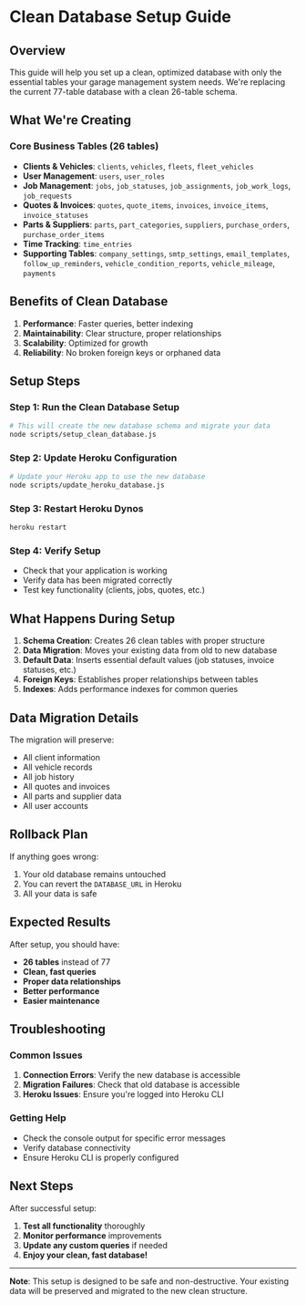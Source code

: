 # Clean Database Setup Guide

## Overview
This guide will help you set up a clean, optimized database with only the essential tables your garage management system needs. We're replacing the current 77-table database with a clean 26-table schema.

## What We're Creating

### Core Business Tables (26 tables)
- **Clients & Vehicles**: `clients`, `vehicles`, `fleets`, `fleet_vehicles`
- **User Management**: `users`, `user_roles`
- **Job Management**: `jobs`, `job_statuses`, `job_assignments`, `job_work_logs`, `job_requests`
- **Quotes & Invoices**: `quotes`, `quote_items`, `invoices`, `invoice_items`, `invoice_statuses`
- **Parts & Suppliers**: `parts`, `part_categories`, `suppliers`, `purchase_orders`, `purchase_order_items`
- **Time Tracking**: `time_entries`
- **Supporting Tables**: `company_settings`, `smtp_settings`, `email_templates`, `follow_up_reminders`, `vehicle_condition_reports`, `vehicle_mileage`, `payments`

## Benefits of Clean Database
1. **Performance**: Faster queries, better indexing
2. **Maintainability**: Clear structure, proper relationships
3. **Scalability**: Optimized for growth
4. **Reliability**: No broken foreign keys or orphaned data

## Setup Steps

### Step 1: Run the Clean Database Setup
```bash
# This will create the new database schema and migrate your data
node scripts/setup_clean_database.js
```

### Step 2: Update Heroku Configuration
```bash
# Update your Heroku app to use the new database
node scripts/update_heroku_database.js
```

### Step 3: Restart Heroku Dynos
```bash
heroku restart
```

### Step 4: Verify Setup
- Check that your application is working
- Verify data has been migrated correctly
- Test key functionality (clients, jobs, quotes, etc.)

## What Happens During Setup

1. **Schema Creation**: Creates 26 clean tables with proper structure
2. **Data Migration**: Moves your existing data from old to new database
3. **Default Data**: Inserts essential default values (job statuses, invoice statuses, etc.)
4. **Foreign Keys**: Establishes proper relationships between tables
5. **Indexes**: Adds performance indexes for common queries

## Data Migration Details

The migration will preserve:
- All client information
- All vehicle records
- All job history
- All quotes and invoices
- All parts and supplier data
- All user accounts

## Rollback Plan

If anything goes wrong:
1. Your old database remains untouched
2. You can revert the `DATABASE_URL` in Heroku
3. All your data is safe

## Expected Results

After setup, you should have:
- **26 tables** instead of 77
- **Clean, fast queries**
- **Proper data relationships**
- **Better performance**
- **Easier maintenance**

## Troubleshooting

### Common Issues
1. **Connection Errors**: Verify the new database is accessible
2. **Migration Failures**: Check that old database is accessible
3. **Heroku Issues**: Ensure you're logged into Heroku CLI

### Getting Help
- Check the console output for specific error messages
- Verify database connectivity
- Ensure Heroku CLI is properly configured

## Next Steps

After successful setup:
1. **Test all functionality** thoroughly
2. **Monitor performance** improvements
3. **Update any custom queries** if needed
4. **Enjoy your clean, fast database!**

---

**Note**: This setup is designed to be safe and non-destructive. Your existing data will be preserved and migrated to the new clean structure.
